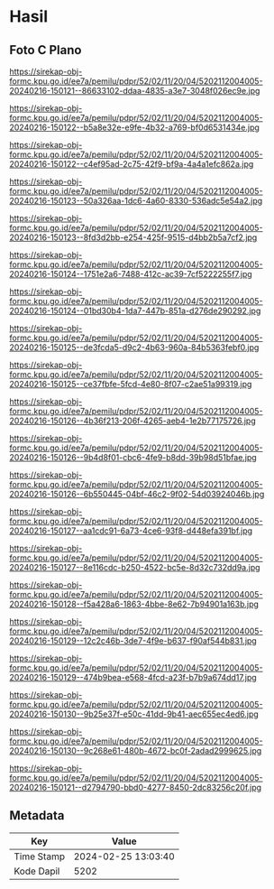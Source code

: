 # Hasil

## Foto C Plano

https://sirekap-obj-formc.kpu.go.id/ee7a/pemilu/pdpr/52/02/11/20/04/5202112004005-20240216-150121--86633102-ddaa-4835-a3e7-3048f026ec9e.jpg

https://sirekap-obj-formc.kpu.go.id/ee7a/pemilu/pdpr/52/02/11/20/04/5202112004005-20240216-150122--b5a8e32e-e9fe-4b32-a769-bf0d6531434e.jpg

https://sirekap-obj-formc.kpu.go.id/ee7a/pemilu/pdpr/52/02/11/20/04/5202112004005-20240216-150122--c4ef95ad-2c75-42f9-bf9a-4a4a1efc862a.jpg

https://sirekap-obj-formc.kpu.go.id/ee7a/pemilu/pdpr/52/02/11/20/04/5202112004005-20240216-150123--50a326aa-1dc6-4a60-8330-536adc5e54a2.jpg

https://sirekap-obj-formc.kpu.go.id/ee7a/pemilu/pdpr/52/02/11/20/04/5202112004005-20240216-150123--8fd3d2bb-e254-425f-9515-d4bb2b5a7cf2.jpg

https://sirekap-obj-formc.kpu.go.id/ee7a/pemilu/pdpr/52/02/11/20/04/5202112004005-20240216-150124--1751e2a6-7488-412c-ac39-7cf5222255f7.jpg

https://sirekap-obj-formc.kpu.go.id/ee7a/pemilu/pdpr/52/02/11/20/04/5202112004005-20240216-150124--01bd30b4-1da7-447b-851a-d276de290292.jpg

https://sirekap-obj-formc.kpu.go.id/ee7a/pemilu/pdpr/52/02/11/20/04/5202112004005-20240216-150125--de3fcda5-d9c2-4b63-960a-84b5363febf0.jpg

https://sirekap-obj-formc.kpu.go.id/ee7a/pemilu/pdpr/52/02/11/20/04/5202112004005-20240216-150125--ce37fbfe-5fcd-4e80-8f07-c2ae51a99319.jpg

https://sirekap-obj-formc.kpu.go.id/ee7a/pemilu/pdpr/52/02/11/20/04/5202112004005-20240216-150126--4b36f213-206f-4265-aeb4-1e2b77175726.jpg

https://sirekap-obj-formc.kpu.go.id/ee7a/pemilu/pdpr/52/02/11/20/04/5202112004005-20240216-150126--9b4d8f01-cbc6-4fe9-b8dd-39b98d51bfae.jpg

https://sirekap-obj-formc.kpu.go.id/ee7a/pemilu/pdpr/52/02/11/20/04/5202112004005-20240216-150126--6b550445-04bf-46c2-9f02-54d03924046b.jpg

https://sirekap-obj-formc.kpu.go.id/ee7a/pemilu/pdpr/52/02/11/20/04/5202112004005-20240216-150127--aa1cdc91-6a73-4ce6-93f8-d448efa391bf.jpg

https://sirekap-obj-formc.kpu.go.id/ee7a/pemilu/pdpr/52/02/11/20/04/5202112004005-20240216-150127--8e116cdc-b250-4522-bc5e-8d32c732dd9a.jpg

https://sirekap-obj-formc.kpu.go.id/ee7a/pemilu/pdpr/52/02/11/20/04/5202112004005-20240216-150128--f5a428a6-1863-4bbe-8e62-7b94901a163b.jpg

https://sirekap-obj-formc.kpu.go.id/ee7a/pemilu/pdpr/52/02/11/20/04/5202112004005-20240216-150129--12c2c46b-3de7-4f9e-b637-f90af544b831.jpg

https://sirekap-obj-formc.kpu.go.id/ee7a/pemilu/pdpr/52/02/11/20/04/5202112004005-20240216-150129--474b9bea-e568-4fcd-a23f-b7b9a674dd17.jpg

https://sirekap-obj-formc.kpu.go.id/ee7a/pemilu/pdpr/52/02/11/20/04/5202112004005-20240216-150130--9b25e37f-e50c-41dd-9b41-aec655ec4ed6.jpg

https://sirekap-obj-formc.kpu.go.id/ee7a/pemilu/pdpr/52/02/11/20/04/5202112004005-20240216-150130--9c268e61-480b-4672-bc0f-2adad2999625.jpg

https://sirekap-obj-formc.kpu.go.id/ee7a/pemilu/pdpr/52/02/11/20/04/5202112004005-20240216-150121--d2794790-bbd0-4277-8450-2dc83256c20f.jpg


## Metadata

| Key        | Value               |
| ---------- | ------------------- |
| Time Stamp | 2024-02-25 13:03:40 |
| Kode Dapil | 5202                |



